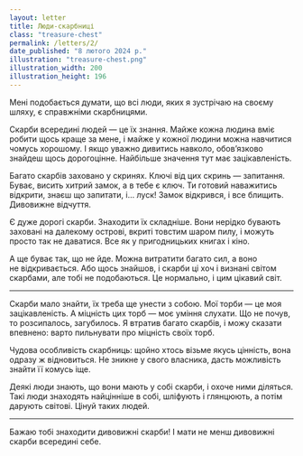 ```yaml
---
layout: letter
title: Люди-скарбниці
class: "treasure-chest"
permalink: /letters/2/
date_published: "8 лютого 2024 р."
illustration: "treasure-chest.png"
illustration_width: 200
illustration_height: 196
---
```


Мені подобається думати, що всі люди, яких я зустрічаю на своєму шляху, є справжніми скарбницями.

Скарби всередині людей — це їх знання. Майже кожна людина вміє робити щось краще за мене, і майже у кожної людини можна навчитися чомусь хорошому. І якщо уважно дивитись навколо, обовʼязково знайдеш щось дорогоцінне. Найбільше значення тут має зацікавленість.

Багато скарбів заховано у скринях. Ключі від цих скринь — запитання. Буває, висить хитрий замок, а в тебе є ключ. Ти готовий наважитись відкрити, знаєш що запитати, і... луск! Замок відкрився, і все блищить. Дивовижне відчуття.

Є дуже дорогі скарби. Знаходити їх складніше. Вони нерідко бувають заховані на далекому острові, вкриті товстим шаром пилу, і можуть просто так не даватися. Все як у пригодницьких книгах і кіно.

А ще буває так, що не йде. Можна витратити багато сил, а воно не відкривається. Або щось знайшов, і скарби ці хоч і визнані світом скарбами, але тобі не подобаються. Це нормально, і цим цікавий світ.

* * *

Скарби мало знайти, їх треба ще унести з собою. Мої торби — це моя зацікавленість. А міцність цих торб — моє уміння слухати. Що не почув, то розсипалось, загубилось. Я втратив багато скарбів, і можу сказати впевнено: варто пильнувати про міцність своїх торб.

Чудова особливість скарбниць: щойно хтось візьме якусь цінність, вона одразу ж відновиться. Не зникне у свого власника, дасть можливість знайти її комусь іще.

Деякі люди знають, що вони мають у собі скарби, і охоче ними діляться. Такі люди знаходять найцінніше в собі, шліфують і глянцюють, а потім дарують світові. Цінуй таких людей.

* * *

Бажаю тобі знаходити дивовижні скарби! І мати не менш дивовижні скарби всередині себе.
